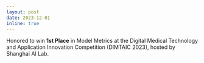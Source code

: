 ```yaml
---
layout: post
date: 2023-12-01
inline: true
---
```


Honored to win **1st Place** in Model Metrics at the Digital Medical Technology and Application Innovation Competition (DIMTAIC 2023), hosted by Shanghai AI Lab.